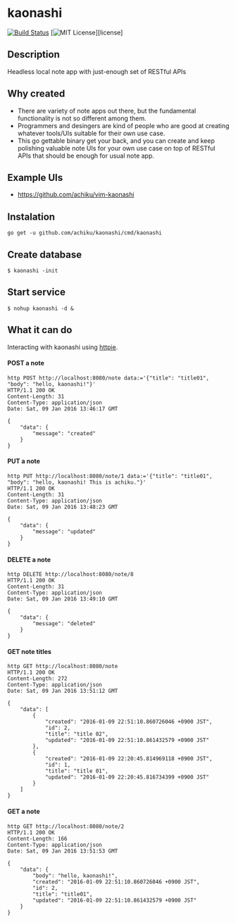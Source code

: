 # kaonashi

[![Build Status](https://travis-ci.org/achiku/kaonashi.svg?branch=master)](https://travis-ci.org/achiku/kaonashi)
[![MIT License](http://img.shields.io/badge/license-MIT-blue.svg?style=flat-square)][license]


## Description

Headless local note app with just-enough set of RESTful APIs


## Why created

- There are variety of note apps out there, but the fundamental functionality is not so different among them.
- Programmers and desingers are kind of people who are good at creating whatever tools/UIs suitable for their own use case. 
- This go gettable binary get your back, and you can create and keep polishing valuable note UIs for your own use case on top of RESTful APIs that should be enough for usual note app.

## Example UIs

- https://github.com/achiku/vim-kaonashi


## Instalation

```
go get -u github.com/achiku/kaonashi/cmd/kaonashi
```

## Create database

```
$ kaonashi -init
```

## Start service

```
$ nohup kaonashi -d &
```


## What it can do

Interacting with kaonashi using [httpie](https://github.com/jkbrzt/httpie).

#### POST a note

```
http POST http://localhost:8080/note data:='{"title": "title01", "body": "hello, kaonashi!"}'
HTTP/1.1 200 OK
Content-Length: 31
Content-Type: application/json
Date: Sat, 09 Jan 2016 13:46:17 GMT

{
    "data": {
        "message": "created"
    }
}
```

#### PUT a note

```
http PUT http://localhost:8080/note/1 data:='{"title": "title01", "body": "hello, kaonashi! This is achiku."}'
HTTP/1.1 200 OK
Content-Length: 31
Content-Type: application/json
Date: Sat, 09 Jan 2016 13:48:23 GMT

{
    "data": {
        "message": "updated"
    }
}
```


#### DELETE a note

```
http DELETE http://localhost:8080/note/8
HTTP/1.1 200 OK
Content-Length: 31
Content-Type: application/json
Date: Sat, 09 Jan 2016 13:49:10 GMT

{
    "data": {
        "message": "deleted"
    }
}
```


#### GET note titles

```
http GET http://localhost:8080/note
HTTP/1.1 200 OK
Content-Length: 272
Content-Type: application/json
Date: Sat, 09 Jan 2016 13:51:12 GMT

{
    "data": [
        {
            "created": "2016-01-09 22:51:10.860726046 +0900 JST",
            "id": 2,
            "title": "title 02",
            "updated": "2016-01-09 22:51:10.861432579 +0900 JST"
        },
        {
            "created": "2016-01-09 22:20:45.814969118 +0900 JST",
            "id": 1,
            "title": "title 01",
            "updated": "2016-01-09 22:20:45.816734399 +0900 JST"
        }
    ]
}
```

#### GET a note

```
http GET http://localhost:8080/note/2
HTTP/1.1 200 OK
Content-Length: 166
Content-Type: application/json
Date: Sat, 09 Jan 2016 13:51:53 GMT

{
    "data": {
        "body": "hello, kaonashi!",
        "created": "2016-01-09 22:51:10.860726046 +0900 JST",
        "id": 2,
        "title": "title01",
        "updated": "2016-01-09 22:51:10.861432579 +0900 JST"
    }
}

```
